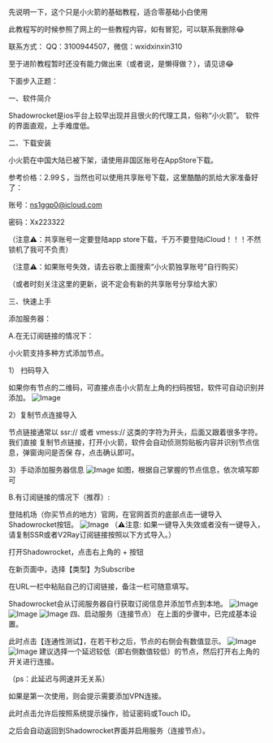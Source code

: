 先说明一下，这个只是小火箭的基础教程，适合零基础小白使用

此教程写的时候参照了网上的一些教程内容，如有冒犯，可以联系我删除😂

联系方式：
QQ：3100944507，微信：wxidxinxin310

至于进阶教程暂时还没有能力做出来（或者说，是懒得做？），请见谅😂

下面步入正题：

一、软件简介

Shadowrocket是ios平台上较早出现并且很火的代理工具，俗称“小火箭”。
软件的界面直观，上手难度低。

二、下载安装

小火箭在中国大陆已被下架，请使用非国区账号在AppStore下载。

参考价格：2.99＄，当然也可以使用共享账号下载，这里酷酷的凯给大家准备好了：

账号：ns1ggp0@icloud.com

密码：Xx223322

（注意⚠️：共享账号一定要登陆app store下载，千万不要登陆iCloud！！！不然锁机了我可不负责）

（注意⚠️：如果账号失效，请去谷歌上面搜索“小火箭独享账号”自行购买）

（或者时刻关注这里的更新，说不定会有新的共享账号分享给大家）

三、快速上手

添加服务器：
    
A.在无订阅链接的情况下：

小火箭支持多种方式添加节点。

1） 扫码导入

如果你有节点的二维码，可直接点击小火箭左上角的扫码按钮，软件可自动识别并添加。
![Image](https://raw.githubusercontent.com/zhufengshaonian/Shadowrocket-course/main/01.PNG)

2）复制节点连接导入

节点链接通常以 ssr:// 或者 vmess:// 这类的字符为开头，后面又跟着很多字符。我们直接
复制节点链接，打开小火箭，软件会自动侦测剪贴板内容并识别节点信息，弹窗询问是否保
存，点击确认即可。

3）手动添加服务器信息
![Image](https://raw.githubusercontent.com/zhufengshaonian/Shadowrocket-course/main/02.PNG)
如图，根据自己掌握的节点信息，依次填写即可

B.有订阅链接的情况下（推荐）:

登陆机场（你买节点的地方）官网，在官网首页的底部点击一键导入Shadowrocket按钮。
![Image](https://raw.githubusercontent.com/zhufengshaonian/Shadowrocket-course/main/03.PNG)
（⚠️注意: 如果一键导入失效或者没有一键导入，请复制SSR或者V2Ray订阅链接按照以下方式导入。）

打开Shadowrocket，点击右上角的 + 按钮

在新页面中，选择【类型】为Subscribe

在URL一栏中粘贴自己的订阅链接，备注一栏可随意填写。

Shadowrocket会从订阅服务器自行获取订阅信息并添加节点到本地。
![Image](https://raw.githubusercontent.com/zhufengshaonian/Shadowrocket-course/main/04.PNG)
![Image](https://raw.githubusercontent.com/zhufengshaonian/Shadowrocket-course/main/05.PNG)
![Image](https://raw.githubusercontent.com/zhufengshaonian/Shadowrocket-course/main/06.PNG)
四、启动服务（连接节点）
在上面的步骤中，已完成基本设置。

此时点击【连通性测试】，在若干秒之后，节点的右侧会有数值显示。
![Image](https://raw.githubusercontent.com/zhufengshaonian/Shadowrocket-course/main/07.PNG)
![Image](https://raw.githubusercontent.com/zhufengshaonian/Shadowrocket-course/main/08.PNG)
建议选择一个延迟较低（即右侧数值较低）的节点，然后打开右上角的开关进行连接。

（ps：此延迟与网速并无关系）

如果是第一次使用，则会提示需要添加VPN连接。

此时点击允许后按照系统提示操作，验证密码或Touch ID。

之后会自动返回到Shadowrocket界面并启用服务（连接节点）。
